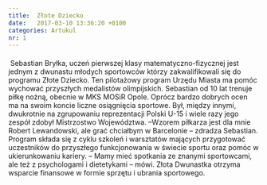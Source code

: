 ```yaml
---
title:  Złote Dziecko
date:   2017-03-10 13:36:20 +0100
categories: Artukul
nr: 1
---
```

<span class="fl">
	<img src="goldchild.jpg" alt="" style="margin-bottom: 20px">
</span>
Sebastian Bryłka, uczeń pierwszej klasy matematyczno-fizycznej jest jednym z dwunastu młodych sportowców którzy zakwalifikowali się do programu Złote Dziecko. Ten pilotażowy program Urzędu Miasta ma pomóc wychować przyszłych medalistów olimpijskich.
Sebastian od 10 lat trenuje piłkę nożną, obecnie w MKS MOSiR Opole.
Oprócz bardzo dobrych ocen ma na swoim koncie liczne osiągnięcia sportowe. Był, między innymi, dwukrotnie na zgrupowaniu reprezentacji Polski U-15 i wiele razy jego zespół zdobył Mistrzostwo Województwa. –Wzorem piłkarza jest dla mnie Robert Lewandowski, ale grać chciałbym w Barcelonie – zdradza Sebastian. 
Program składa się z cyklu szkoleń i warsztatów  mających przygotować uczestników do przyszłego funkcjonowania w świecie sportu oraz pomóc w ukierunkowaniu kariery. – Mamy mieć spotkania ze znanymi sportowcami, ale też z psychologami i dietetykami – mówi. Złota Dwunastka otrzyma wsparcie finansowe w formie sprzętu i ubrania sportowego.